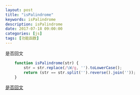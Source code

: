 ```yaml
---
layout: post
title: "isPalindrome"
keywords: isPalindrome
description: isPalindrome
date: 2017-07-18 09:00:00
categories: [js]
tags: [功能函数]
---
```



是否回文

```js
    function isPalindrome(str) {
        str = str.replace(/\W/g, '').toLowerCase();
        return (str == str.split('').reverse().join(''));
    }
```


[是否回文](http://blog.csdn.net/esir82/article/details/52179453)

  